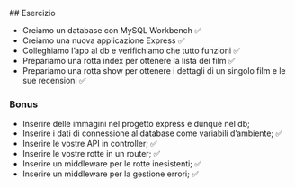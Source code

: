 ## Esercizio
- Creiamo un database con MySQL Workbench ✅
- Creiamo una nuova applicazione Express ✅
- Colleghiamo l’app al db e verifichiamo che tutto funzioni ✅
- Prepariamo una rotta index per ottenere la lista dei film ✅
- Prepariamo una rotta show per ottenere i dettagli di un singolo film e le sue recensioni ✅


### Bonus
- Inserire delle immagini nel progetto express e dunque nel db; 
- Inserire i dati di connessione al database come variabili d’ambiente; ✅
- Inserire le vostre API in controller; ✅
- Inserire le vostre rotte in un router; ✅
- Inserire un middleware per le rotte inesistenti; ✅
- Inserire un middleware per la gestione errori; ✅